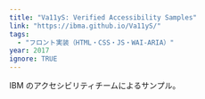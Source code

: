 ```yaml
---
title: "Va11yS: Verified Accessibility Samples"
link: "https://ibma.github.io/Va11yS/"
tags:
  - "フロント実装（HTML・CSS・JS・WAI-ARIA）"
year: 2017
ignore: TRUE
---
```


IBM のアクセシビリティチームによるサンプル。
